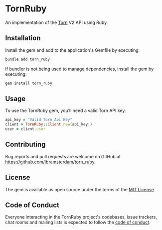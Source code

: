# TornRuby

An implementation of the [Torn](https://www.torn.com/api.html) V2 API using Ruby.

## Installation

Install the gem and add to the application's Gemfile by executing:

```bash
bundle add torn_ruby
```

If bundler is not being used to manage dependencies, install the gem by executing:

```bash
gem install torn_ruby 
```

## Usage
To use the TornRuby gem, you’ll need a valid Torn API key.

```ruby
api_key = "Valid Torn Api Key"
client = TornRuby::Client.new(api_key:)
user = client.user
```

## Contributing

Bug reports and pull requests are welcome on GitHub at https://github.com/ibramsterdam/torn_ruby.

## License

The gem is available as open source under the terms of the [MIT License](https://opensource.org/licenses/MIT).

## Code of Conduct

Everyone interacting in the TornRuby project's codebases, issue trackers, chat rooms and mailing lists is expected to follow the [code of conduct](https://github.com/ibramsterdam/torn_ruby/blob/main/CODE_OF_CONDUCT.md).
